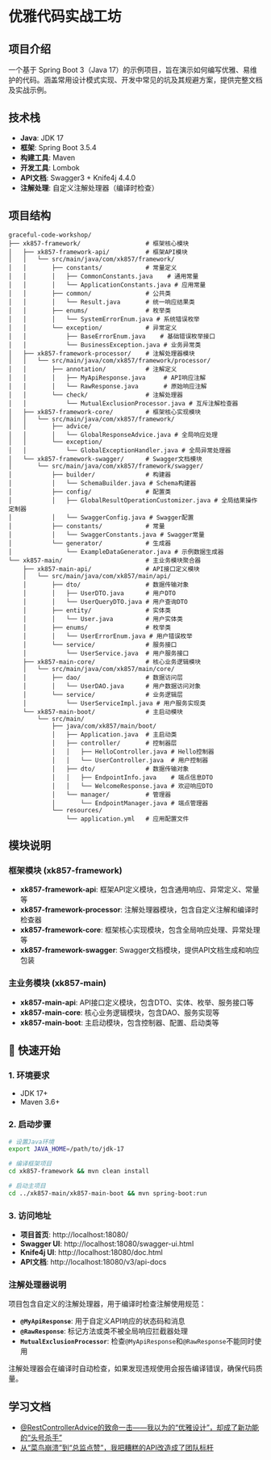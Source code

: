 # 优雅代码实战工坊

## 项目介绍

一个基于 Spring Boot 3（Java 17）的示例项目，旨在演示如何编写优雅、易维护的代码。涵盖常用设计模式实现、开发中常见的坑及其规避方案，提供完整文档及实战示例。

## 技术栈

- **Java**: JDK 17
- **框架**: Spring Boot 3.5.4
- **构建工具**: Maven
- **开发工具**: Lombok
- **API文档**: Swagger3 + Knife4j 4.4.0
- **注解处理**: 自定义注解处理器（编译时检查）

## 项目结构

```
graceful-code-workshop/
├── xk857-framework/                  # 框架核心模块
│   ├── xk857-framework-api/          # 框架API模块
│   │   └── src/main/java/com/xk857/framework/
│   │       ├── constants/            # 常量定义
│   │       │   ├── CommonConstants.java    # 通用常量
│   │       │   └── ApplicationConstants.java # 应用常量
│   │       ├── common/               # 公共类
│   │       │   └── Result.java       # 统一响应结果类
│   │       ├── enums/                # 枚举类
│   │       │   └── SystemErrorEnum.java # 系统错误枚举
│   │       └── exception/            # 异常定义
│   │           ├── BaseErrorEnum.java    # 基础错误枚举接口
│   │           └── BusinessException.java # 业务异常类
│   ├── xk857-framework-processor/    # 注解处理器模块
│   │   └── src/main/java/com/xk857/framework/processor/
│   │       ├── annotation/           # 注解定义
│   │       │   ├── MyApiResponse.java     # API响应注解
│   │       │   └── RawResponse.java       # 原始响应注解
│   │       └── check/                # 注解处理器
│   │           └── MutualExclusionProcessor.java # 互斥注解检查器
│   ├── xk857-framework-core/         # 框架核心实现模块
│   │   └── src/main/java/com/xk857/framework/
│   │       ├── advice/
│   │       │   └── GlobalResponseAdvice.java # 全局响应处理
│   │       └── exception/           
│   │           └── GlobalExceptionHandler.java # 全局异常处理器
│   └── xk857-framework-swagger/      # Swagger文档模块
│       └── src/main/java/com/xk857/framework/swagger/
│           ├── builder/              # 构建器
│           │   └── SchemaBuilder.java # Schema构建器
│           ├── config/               # 配置类
│           │   ├── GlobalResultOperationCustomizer.java # 全局结果操作定制器
│           │   └── SwaggerConfig.java # Swagger配置
│           ├── constants/            # 常量
│           │   └── SwaggerConstants.java # Swagger常量
│           └── generator/            # 生成器
│               └── ExampleDataGenerator.java # 示例数据生成器
└── xk857-main/                       # 主业务模块聚合器
    ├── xk857-main-api/               # API接口定义模块
    │   └── src/main/java/com/xk857/main/api/
    │       ├── dto/                  # 数据传输对象
    │       │   ├── UserDTO.java      # 用户DTO
    │       │   └── UserQueryDTO.java # 用户查询DTO
    │       ├── entity/               # 实体类
    │       │   └── User.java         # 用户实体类
    │       ├── enums/                # 枚举类
    │       │   └── UserErrorEnum.java # 用户错误枚举
    │       └── service/              # 服务接口
    │           └── UserService.java  # 用户服务接口
    ├── xk857-main-core/              # 核心业务逻辑模块
    │   └── src/main/java/com/xk857/main/core/
    │       ├── dao/                  # 数据访问层
    │       │   └── UserDAO.java      # 用户数据访问对象
    │       └── service/              # 业务逻辑层
    │           └── UserServiceImpl.java # 用户服务实现类
    └── xk857-main-boot/              # 主启动模块
        └── src/main/
            ├── java/com/xk857/main/boot/
            │   ├── Application.java  # 主启动类
            │   ├── controller/       # 控制器层
            │   │   ├── HelloController.java # Hello控制器
            │   │   └── UserController.java  # 用户控制器
            │   ├── dto/              # 数据传输对象
            │   │   ├── EndpointInfo.java    # 端点信息DTO
            │   │   └── WelcomeResponse.java # 欢迎响应DTO
            │   └── manager/          # 管理器
            │       └── EndpointManager.java # 端点管理器
            └── resources/
                └── application.yml   # 应用配置文件
```

## 模块说明

### 框架模块 (xk857-framework)

- **xk857-framework-api**: 框架API定义模块，包含通用响应、异常定义、常量等
- **xk857-framework-processor**: 注解处理器模块，包含自定义注解和编译时检查器
- **xk857-framework-core**: 框架核心实现模块，包含全局响应处理、异常处理等
- **xk857-framework-swagger**: Swagger文档模块，提供API文档生成和响应包装

### 主业务模块 (xk857-main)

- **xk857-main-api**: API接口定义模块，包含DTO、实体、枚举、服务接口等
- **xk857-main-core**: 核心业务逻辑模块，包含DAO、服务实现等
- **xk857-main-boot**: 主启动模块，包含控制器、配置、启动类等

## 📖 快速开始

### 1. 环境要求
- JDK 17+
- Maven 3.6+

### 2. 启动步骤
```bash
# 设置Java环境
export JAVA_HOME=/path/to/jdk-17

# 编译框架项目
cd xk857-framework && mvn clean install

# 启动主项目
cd ../xk857-main/xk857-main-boot && mvn spring-boot:run
```

### 3. 访问地址
- **项目首页**: http://localhost:18080/
- **Swagger UI**: http://localhost:18080/swagger-ui.html
- **Knife4j UI**: http://localhost:18080/doc.html
- **API文档**: http://localhost:18080/v3/api-docs

### 注解处理器说明

项目包含自定义的注解处理器，用于编译时检查注解使用规范：

- **`@MyApiResponse`**: 用于自定义API响应的状态码和消息
- **`@RawResponse`**: 标记方法或类不被全局响应拦截器处理
- **`MutualExclusionProcessor`**: 检查`@MyApiResponse`和`@RawResponse`不能同时使用

注解处理器会在编译时自动检查，如果发现违规使用会报告编译错误，确保代码质量。


## 学习文档

- [@RestControllerAdvice的致命一击——我以为的“优雅设计”，却成了新功能的“头号杀手”](https://blog.csdn.net/qq_45740561/article/details/149866512)
- [从“菜鸟崩溃”到“总监点赞”，我把糟糕的API改造成了团队标杆](https://blog.csdn.net/qq_45740561/article/details/149877543)